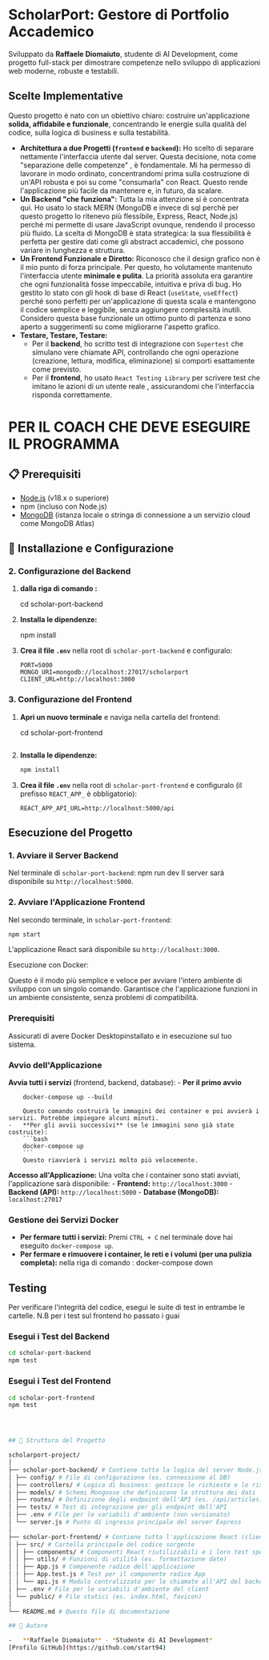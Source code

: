 # ScholarPort: Gestore di Portfolio Accademico

Sviluppato da **Raffaele Diomaiuto**, studente di AI Development, come progetto full-stack per dimostrare competenze nello sviluppo di applicazioni web moderne, robuste e testabili.

##  Scelte Implementative

Questo progetto è nato con un obiettivo chiaro: costruire un'applicazione **solida, affidabile e funzionale**, concentrando le energie sulla qualità del codice, sulla logica di business e sulla testabilità.
-   **Architettura a due Progetti (`frontend` e `backend`):** Ho scelto di separare nettamente l'interfaccia utente dal server. Questa decisione, nota come "separazione delle competenze" , è fondamentale. Mi ha permesso di lavorare in modo ordinato, concentrandomi prima sulla costruzione di un'API robusta e poi su come "consumarla" con React. Questo rende l'applicazione più facile da mantenere e, in futuro, da scalare.
-   **Un Backend "che funziona":** Tutta la mia attenzione si è concentrata qui. Ho usato lo stack MERN (MongoDB e invece di sql perchè per questo progetto lo ritenevo più flessibile, Express, React, Node.js) perché mi permette di usare JavaScript ovunque, rendendo il processo più fluido. La scelta di MongoDB è stata strategica: la sua flessibilità è perfetta per gestire dati come gli abstract accademici, che possono variare in lunghezza e struttura.
-   **Un Frontend Funzionale e Diretto:** Riconosco che il design grafico non è il mio punto di forza principale. Per questo, ho volutamente mantenuto l'interfaccia utente **minimale e pulita**. La priorità assoluta era garantire che ogni funzionalità fosse impeccabile, intuitiva e priva di bug. Ho gestito lo stato con gli hook di base di React (`useState`, `useEffect`) perché sono perfetti per un'applicazione di questa scala e mantengono il codice semplice e leggibile, senza aggiungere complessità inutili. Considero questa base funzionale un ottimo punto di partenza e sono aperto a suggerimenti su come migliorarne l'aspetto grafico.
-   **Testare, Testare, Testare:** 
    -   Per il **backend**, ho scritto test di integrazione con `Supertest` che simulano vere chiamate API, controllando che ogni operazione (creazione, lettura, modifica, eliminazione) si comporti esattamente come previsto.
    -   Per il **frontend**, ho usato `React Testing Library` per scrivere test che imitano le azioni di un utente reale , assicurandomi che l'interfaccia risponda correttamente.


 # PER IL COACH CHE DEVE ESEGUIRE IL PROGRAMMA 
## 📋 Prerequisiti

-   [Node.js](https://nodejs.org/) (v18.x o superiore)
-   npm (incluso con Node.js)
-   [MongoDB](https://www.mongodb.com/try/download/community) (istanza locale o stringa di connessione a un servizio cloud come MongoDB Atlas)

## 🚀 Installazione e Configurazione
### 2. Configurazione del Backend

1.  **dalla riga di comando :**
    
    cd scholar-port-backend
    
2.  **Installa le dipendenze:**
    
    npm install
    
3.  **Crea il file `.env`** nella root di `scholar-port-backend` e configuralo:
    ```env
    PORT=5000
    MONGO_URI=mongodb://localhost:27017/scholarport
    CLIENT_URL=http://localhost:3000
    ```

### 3. Configurazione del Frontend

1.  **Apri un nuovo terminale** e naviga nella cartella del frontend:
    
    cd scholar-port-frontend
    ```
2.  **Installa le dipendenze:**
    ```bash
    npm install
    ```
3.  **Crea il file `.env`** nella root di `scholar-port-frontend` e configuralo (il prefisso `REACT_APP_` è obbligatorio):
    ```env
    REACT_APP_API_URL=http://localhost:5000/api
    ```

## Esecuzione del Progetto

### 1. Avviare il Server Backend

Nel terminale di `scholar-port-backend`:
npm run dev
Il server sarà disponibile su `http://localhost:5000`.

### 2. Avviare l'Applicazione Frontend

Nel secondo terminale, in `scholar-port-frontend`:
```bash
npm start
```
L'applicazione React sarà disponibile su `http://localhost:3000`.


Esecuzione con Docker:

Questo è il modo più semplice e veloce per avviare l'intero ambiente di sviluppo con un singolo comando.
 Garantisce che l'applicazione funzioni in un ambiente consistente, senza problemi di compatibilità.

### Prerequisiti
Assicurati di avere Docker Desktopinstallato e in esecuzione sul tuo sistema.

### Avvio dell'Applicazione
 **Avvia tutti i servizi** (frontend, backend, database):
    -   **Per il primo avvio**
        
        docker-compose up --build
        
        Questo comando costruirà le immagini dei container e poi avvierà i servizi. Potrebbe impiegare alcuni minuti.
    -   **Per gli avvii successivi** (se le immagini sono già state costruite):
        ```bash
        docker-compose up
        ```
        Questo riavvierà i servizi molto più velocemente.

 **Accesso all'Applicazione:**
    Una volta che i container sono stati avviati, l'applicazione sarà disponibile:
    -   **Frontend:** `http://localhost:3000`
    -   **Backend (API):** `http://localhost:5000`
    -   **Database (MongoDB):** `localhost:27017`

### Gestione dei Servizi Docker

-   **Per fermare tutti i servizi:**
    Premi `CTRL + C` nel terminale dove hai eseguito `docker-compose up`.
-   **Per fermare e rimuovere i container, le reti e i volumi (per una pulizia completa):**
    nella riga di comando : 
    docker-compose down


## Testing

Per verificare l'integrità del codice, esegui le suite di test in entrambe le cartelle.
N.B per i test sul frontend ho passato i guai 
### Esegui i Test del Backend
```bash
cd scholar-port-backend
npm test
```

### Esegui i Test del Frontend
```bash
cd scholar-port-frontend
npm test




## 📁 Struttura del Progetto

scholarport-project/
│
├── scholar-port-backend/ # Contiene tutta la logica del server Node.js
│ ├── config/ # File di configurazione (es. connessione al DB)
│ ├── controllers/ # Logica di business: gestisce le richieste e le risposte
│ ├── models/ # Schemi Mongoose che definiscono la struttura dei dati
│ ├── routes/ # Definizione degli endpoint dell'API (es. /api/articles)
│ ├── tests/ # Test di integrazione per gli endpoint dell'API
│ ├── .env # File per le variabili d'ambiente (non versionato)
│ └── server.js # Punto di ingresso principale del server Express
│
├── scholar-port-frontend/ # Contiene tutta l'applicazione React (client-side)
│ ├── src/ # Cartella principale del codice sorgente
│ │ ├── components/ # Componenti React riutilizzabili e i loro test specifici
│ │ ├── utils/ # Funzioni di utilità (es. formattazione date)
│ │ ├── App.js # Componente radice dell'applicazione
│ │ ├── App.test.js # Test per il componente radice App
│ │ └── api.js # Modulo centralizzato per le chiamate all'API del backend
│ ├── .env # File per le variabili d'ambiente del client
│ └── public/ # File statici (es. index.html, favicon)
│
└── README.md # Questo file di documentazione

## 👤 Autore

-   **Raffaele Diomaiuto** - *Studente di AI Development*
[Profilo GitHub](https://github.com/start94)
    
